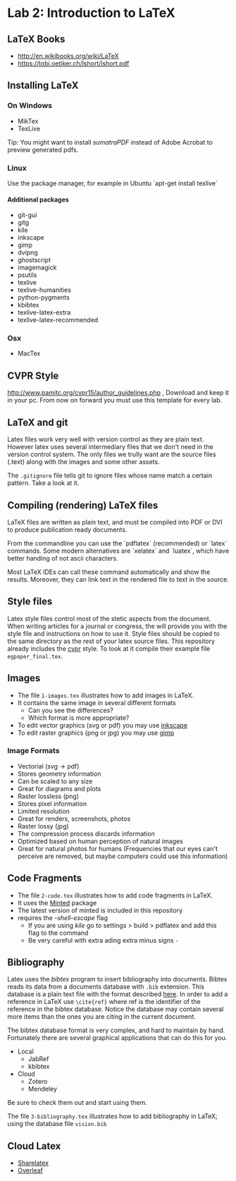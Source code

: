 # Lab 2: Introduction to LaTeX

## LaTeX Books

- http://en.wikibooks.org/wiki/LaTeX
- https://tobi.oetiker.ch/lshort/lshort.pdf

## Installing LaTeX

### On Windows

- MikTex
- TexLive

Tip: You might want to install *sumatraPDF* instead of Adobe Acrobat to preview generated pdfs.

### Linux

Use the package manager, for example in Ubuntu 
´apt-get install texlive´

#### Additional packages

- git-gui
- gitg
- kile
- inkscape
- gimp
- dvipng
- ghostscript
- imagemagick
- psutils
- texlive
- texlive-humanities
- python-pygments
- kbibtex
- texlive-latex-extra 
- texlive-latex-recommended

### Osx

- MacTex 

## CVPR Style 

http://www.pamitc.org/cvpr15/author_guidelines.php , Download and keep it in your pc. From now on forward you must use this template for every lab.

## LaTeX and git

Latex files work very well with version control as they are plain text. However latex uses several intermediary files that we don't need in the version control system. The only files we trully want are the source files (.text) along with the images and some other assets. 

The ``.gitignore`` file tells git to ignore files whose name match a certain pattern. Take a look at it.

## Compiling (rendering) LaTeX files

LaTeX files are written as plain text, and must be compiled into PDF or DVI to produce publication ready documents. 

From the commandline you can use the ´pdflatex´ (recommended) or ´latex´ commands. Some modern alternatives are ´xelatex´
and ´luatex´, which have better handing of not ascii characters.

Most LaTeX IDEs can call these command automatically and show the results. Moreover, they can link text in the rendered file to text in the source. 
  
## Style files  
  
Latex style files control most of the stetic aspects from the document. When writing articles for a journal
or congress, the will provide you with the style file and instructions on how to use it. Style files should
be copied to the same directory as the rest of your latex source files. This repository already includes the 
[cvpr](http://www.pamitc.org/cvpr15/author_guidelines.php) style. To look at it compile their example file
``egpaper_final.tex``.

## Images

  - The file ``1-images.tex`` illustrates how to add images in LaTeX.
  - It contains the same image in several different formats
  	- Can you see the differences?
  	- Which format is more appropriate?
  - To edit vector graphics (svg or pdf) you may use [inkscape](https://inkscape.org)
  - To edit raster graphics (png or jpg) you may use [gimp](https://gimp.org)

### Image Formats
  
- Vectorial (svg -> pdf)
 - Stores geometry information
 - Can be scaled to any size
 - Great for diagrams and plots
- Raster lossless (png)
 - Stores pixel information
 - Limited resolution
 - Great for renders, screenshots, photos
- Raster lossy (jpg)
 - The compression process discards information
 - Optimized based on human perception of natural images
 - Great for natural photos for humans (Frequencies that our eyes can't perceive are removed, but maybe computers could use this information)
  
##  Code Fragments

  - The file ``2-code.tex`` illustrates how to add code fragments in LaTeX.
  - It uses the [Minted](https://github.com/gpoore/minted) package
  - The latest version of minted is included in this repository
  - requires the *-shell-escape* flag
  	- 	If you are using *kile* go to settings > build > pdflatex and add this flag to the command
  	- 	Be very careful with extra ading extra minus signs ``-``
      

##  Bibliography

Latex uses the *bibtex* program to insert bibliography into documents. Bibtex reads its data from a documents
database with ``.bib`` extension. This database is a plain text file with the format described 
[here](http://www.bibtex.org/Format/). In order to add a reference in LaTeX use ``\cite{ref}`` where ref
is the identifier of the reference in the bibtex database. Notice the database may contain several more items
than the ones you are citing in the current document. 

The bibtex database format is very complex, and hard to maintain by hand. Fortunately there are several 
graphical applications that can do this for you.

-   Local
	-   JabRef
	-   kbibtex
-	Cloud
	-   Zotero
	-   Mendeley

Be sure to check them out and start using them.

The file ``3-bibliography.tex`` illustrates how to add bibliography in LaTeX; using the database file ``vision.bib``

## Cloud Latex

- [Sharelatex](https://www.sharelatex.com?r=646eabb2&rm=d&rs=b)
- [Overleaf](https://www.overleaf.com/signup?ref=e22adb5e092e)

